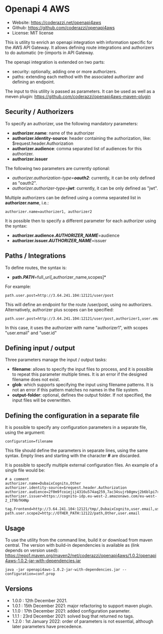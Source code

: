 # Openapi 4 AWS 

* Website: https://coderazzi.net/openapi4aws
* Github: https://github.com/coderazzi/openapi4aws
* License: MIT license

This is utility to enrich an openapi integration with information specific for the AWS API Gateway.
It allows defining route integrations and authorizers to do automatic (re-)imports in API Gateway.

The openapi integration is extended on two parts:
- security: optionally, adding one or more authorizers.
- paths: extending each method with the associated authorizer and defining an endpoint.

The input to this utility is passed as parameters. It can be used as well as a meven plugin: 
https://github.com/coderazzi/openapi4aws-maven-plugin

## Security / Authorizers

To specify an authorizer, use the following mandatory parameters:
- **authorizer.name**: name of the authorizer
- **authorizer.identity-source**: header containing the authorization, like: $request.header.Authorization
- **authorizer.audience**: comma separated list of audiences for this authorizer.
- **authorizer.issuer**

The following two parameters are currently optional:
- *authorizer.authorization-type=**oauth2***: currently, it can be only defined as "oauth2".
- *authorizer.authorizer-type=**jwt***: currently, it can be only defined as "jwt".

Multiple authorizers can be defined using a comma separated list in **authorizer.name**, i.e.:

    authorizer.name=authorizer1, authorizer2

It is possible then to specify a different parameter for each authorizer using the syntax:

- **authorizer.audience.*AUTHORIZER_NAME***=audience
- **authorizer.issuer.*AUTHORIZER_NAME***=issuer

## Paths / Integrations

To define routes, the syntax is:

- **path.*PATH***=full_uri[,authorizer_name,scopes]*

For example:

    path.user.post=http://3.64.241.104:12121/user/post

This will define an endpoint for the route /user/post, using no authorizers. 
Alternatively, authorizer plus scopes can be specified:

    path.user.post=http://3.64.241.104:12121/user/post,authorizer1,user.email,user.id

In this case, it uses the authorizer with name "authorizer1", with scopes "user.email" and "user.id"

## Defining input / output 

Three parameters manage the input / output tasks:
- **filename**: allows to specify the input files to process, and it is possible to repeat this
parameter multiple times. It is an error if the designed filename does not exist.
- **glob**: which supports specifying the input using filename patterns. 
It is not an error if this pattern matches no names in the file system.
- **output-folder**: optional, defines the output folder. 
If not specified, the input files will be overwritten. 


## Defining the configuration in a separate file
It is possible to specify any configuration parameters in a separate file, using the argument:

    configuration=filename
    
This file should define the parameters in separate lines, using the same syntax.
Empty lines and starting with the character **#** are discarded.

It is possible to specify multiple external configuration files. An example of a single file would be:

    # a comment
    authorizer.name=DubaixCognito,Other
    authorizer.identity-source=$request.header.Authorization
    authorizer.audience=2f0m9fcoiejij4316u574aq259,7ac34sujrb8gmvj2b6blpi7ruu
    authorizer.issuer=https://cognito-idp.eu-west-2.amazonaws.com/eu-west-2_1T9bfKHNp

    tag.Frontend=http://3.64.241.104:12121/tmp/,DubaixCognito,user.email,user.id
    path.user.scope2=http://OTHER_PATH:12122/path,Other,user.email

## Usage

To use the utility from the command line, build it or download from maven central.
The version with build-in dependencies is available as (link depends on version used): 
https://repo1.maven.org/maven2/net/coderazzi/openapi4aws/1.0.2/openapi4aws-1.0.2-jar-with-dependencies.jar

    java -jar openapi4aws-1.0.2-jar-with-dependencies.jar --configuration=conf.prop

## Versions

- 1.0.0 : 12th December 2021.
- 1.0.1 : 15th December 2021: major refactoring to support maven plugin.
- 1.1.0 : 17th December 2021: added configuration parameter.
- 1.1.1 : 23rd December 2021: solved bug that returned no tags.
- 1.2.0 :  1st January 2022: order of parameters is not essential, although later parameters have precedence.
